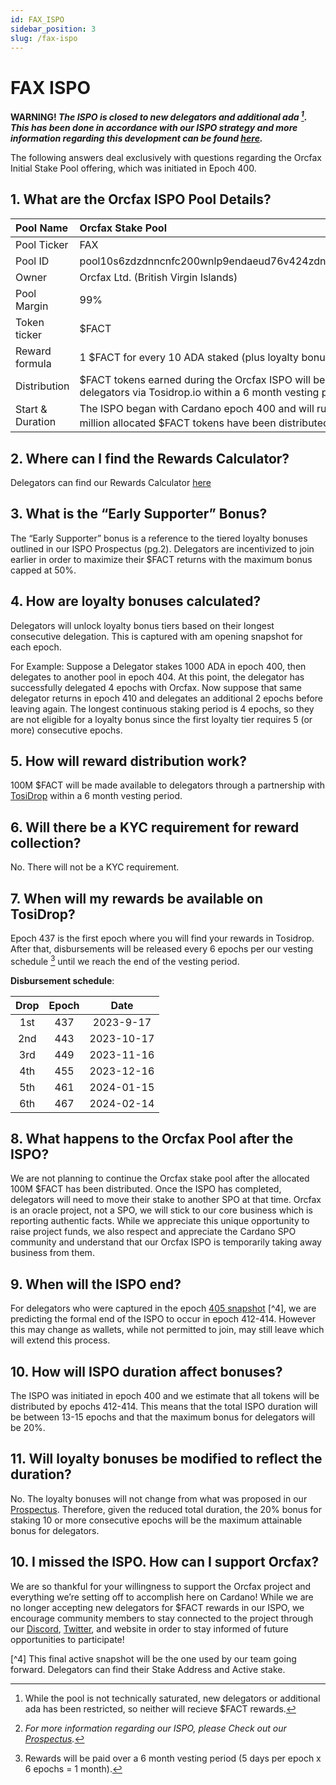 ```yaml
---
id: FAX_ISPO
sidebar_position: 3
slug: /fax-ispo
---
```


# FAX ISPO
**WARNING! _The ISPO is closed to new delegators and additional ada [^1]. This has been done in accordance with our ISPO strategy and more information regarding this development can be found [here](https://discord.com/channels/918870284331802674/1082742450268942386/1098331279637876806)._**

The following answers deal exclusively with questions regarding the Orcfax Initial Stake Pool offering, which was initiated in Epoch 400.

## 1. What are the Orcfax ISPO Pool Details?

| Pool Name | Orcfax Stake Pool |
| :----------- | :----------- |
| Pool Ticker | FAX |
| Pool ID | pool10s6zdzdnncnfc200wnlp9endaeud76v424zdnurx9askwshm02x |
| Owner | Orcfax Ltd. (British Virgin Islands) |
| Pool Margin | 99% |
| Token ticker | $FACT |
| Reward formula | 1 $FACT for every 10 ADA staked (plus loyalty bonuses per epoch) |
| Distribution | $FACT tokens earned during the Orcfax ISPO will become available to delegators via Tosidrop.io within a 6 month vesting period. |
| Start & Duration | The ISPO began with Cardano epoch 400 and will run until the 100 million allocated $FACT tokens have been distributed [^2]. | 

## 2. Where can I find the Rewards Calculator?

Delegators can find our Rewards Calculator [here](https://rewards.orcfax.io/)

## 3. What is the “Early Supporter” Bonus?

The “Early Supporter” bonus is a reference to the tiered loyalty bonuses outlined in our ISPO Prospectus (pg.2). Delegators are incentivized to join earlier in order to maximize their $FACT returns with the maximum bonus capped at 50%.

## 4. How are loyalty bonuses calculated?

Delegators will unlock loyalty bonus tiers based on their longest consecutive delegation. This is captured with am opening snapshot for each epoch. 
    
For Example: Suppose a Delegator stakes 1000 ADA in epoch 400, then delegates to another pool in epoch 404. At this point, the delegator has successfully delegated 4 epochs with Orcfax. Now suppose that same delegator returns in epoch 410 and delegates an additional 2 epochs before leaving again. The longest continuous staking period is 4 epochs, so they are not eligible for a loyalty bonus since the first loyalty tier requires 5 (or more) consecutive epochs.

## 5. How will reward distribution work?
    
100M $FACT will be made available to delegators through a partnership with [TosiDrop](https://www.tosidrop.io/) within a 6 month vesting period.

## 6. Will there be a KYC requirement for reward collection?

No. There will not be a KYC requirement.

## 7. When will my rewards be available on TosiDrop?
    
Epoch 437 is the first epoch where you will find your rewards in Tosidrop. After that, disbursements will be released every 6 epochs per our vesting schedule [^3] until we reach the end of the vesting period.

**Disbursement schedule**:

| Drop | Epoch | Date |
| :-----: | :-----:| :-----: |
| 1st | 437 | 2023-9-17 |
| 2nd | 443 | 2023-10-17 |
| 3rd | 449 | 2023-11-16 |
| 4th | 455 | 2023-12-16 |
| 5th | 461 | 2024-01-15 |
| 6th | 467 | 2024-02-14 |

## 8. What happens to the Orcfax Pool after the ISPO?

We are not planning to continue the Orcfax stake pool after the allocated 100M $FACT has been distributed. Once the ISPO has completed, delegators will need to move their stake to another SPO at that time. Orcfax is an oracle project, not a SPO, we will stick to our core business which is reporting authentic facts. While we appreciate this unique opportunity to raise project funds, we also respect and appreciate the Cardano SPO community and understand that our Orcfax ISPO is temporarily taking away business from them.

## 9. When will the ISPO end?

For delegators who were captured in the epoch [405 snapshot](https://docs.google.com/spreadsheets/d/1872yx1Ly75D17m7nsR_tXsb0tx7FmywkSEEZtmqD2As/edit?usp=sharing) [^4], we are predicting the formal end of the ISPO to occur in epoch 412-414. However this may change as wallets, while not permitted to join, may still leave which will extend this process.

## 10. How will ISPO duration affect bonuses?

The ISPO was initiated in epoch 400 and we estimate that all tokens will be distributed by epochs 412-414. This means that the total ISPO duration will be between 13-15 epochs and that the maximum bonus for delegators will be 20%.

## 11. Will loyalty bonuses be modified to reflect the duration?

No. The loyalty bonuses will not change from what was proposed in our [Prospectus](https://orcfax.io/#ispo). Therefore, given the reduced total duration, the 20% bonus for staking 10 or more consecutive epochs will be the maximum attainable bonus for delegators.

## 10. I missed the ISPO. How can I support Orcfax?

We are so thankful for your willingness to support the Orcfax project and everything we’re setting off to accomplish here on Cardano! While we are no longer accepting new delegators for $FACT rewards in our ISPO, we encourage community members to stay connected to the project through our [Discord](http://dsc.gg/orcfax), [Twitter](https://twitter.com/orcfax), and website in order to stay informed of future opportunities to participate!


[^1]: While the pool is not technically saturated, new delegators or additional ada has been restricted, so neither will recieve $FACT rewards.

[^2]: *For more information regarding our ISPO, please Check out our [Prospectus](https://orcfax.io/#ispo).*

[^3]: Rewards will be paid over a 6 month vesting period (5 days per epoch x 6 epochs = 1 month).

[^4] This final active snapshot will be the one used by our team going forward. Delegators can find their Stake Address and Active stake.
